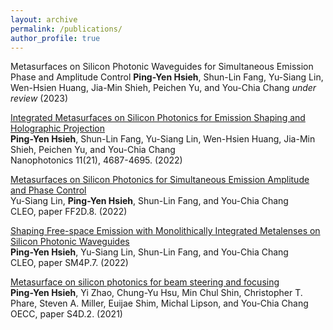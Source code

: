 ```yaml
---
layout: archive
permalink: /publications/
author_profile: true
---
```

Metasurfaces on Silicon Photonic Waveguides for Simultaneous Emission Phase and Amplitude Control
**Ping-Yen Hsieh**, Shun-Lin Fang, Yu-Siang Lin, Wen-Hsien Huang, Jia-Min Shieh, Peichen Yu, and You-Chia Chang
*under review* (2023)

[Integrated Metasurfaces on Silicon Photonics for Emission Shaping and Holographic Projection](https://doi.org/10.1515/nanoph-2022-0344)  
**Ping-Yen Hsieh**, Shun-Lin Fang, Yu-Siang Lin, Wen-Hsien Huang, Jia-Min Shieh, Peichen Yu, and You-Chia Chang  
Nanophotonics 11(21), 4687-4695. (2022)  

[Metasurfaces on Silicon Photonics for Simultaneous Emission Amplitude and Phase Control](https://doi.org/10.1364/CLEO_QELS.2022.FF2D.8)  
Yu-Siang Lin, **Ping-Yen Hsieh**, Shun-Lin Fang, and You-Chia Chang  
CLEO, paper FF2D.8. (2022)  

[Shaping Free-space Emission with Monolithically Integrated Metalenses on Silicon Photonic Waveguides](https://doi.org/10.1364/CLEO_SI.2022.SM4P.7)  
**Ping-Yen Hsieh**, Yu-Siang Lin, Shun-Lin Fang, and You-Chia Chang  
CLEO, paper SM4P.7. (2022)  

[Metasurface on silicon photonics for beam steering and focusing](https://doi.org/10.1364/OECC.2021.S4D.2)  
**Ping-Yen Hsieh**, Yi Zhao, Chung-Yu Hsu, Min Chul Shin, Christopher T. Phare, Steven A. Miller, Euijae Shim, Michal Lipson, and You-Chia Chang  
OECC, paper S4D.2. (2021)  
